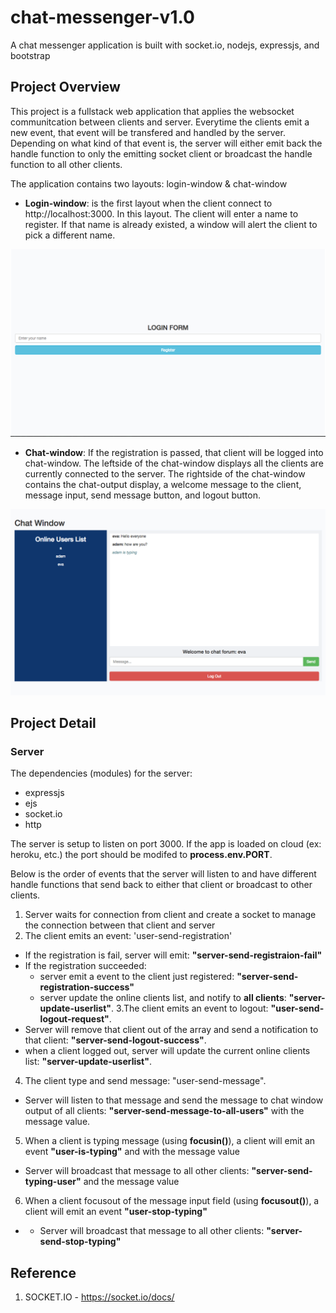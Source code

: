 # chat-messenger-v1.0
A chat messenger application is built with socket.io, nodejs, expressjs, and bootstrap

## Project Overview
This project is a fullstack web application that applies the websocket communitcation between clients and server. Everytime the clients emit a new event, that event will be transfered and handled by the server. Depending on what kind of that event is, the server will either emit back the handle function to only the emitting socket client or broadcast the handle function to all other clients.

The application contains two layouts: login-window & chat-window
- **Login-window**: is the first layout when the client connect to http://localhost:3000. In this layout. The client will enter a name to register. If that name is already existed, a window will alert the client to pick a different name.

![alt text](https://github.com/TViPE/chat-messenger-v1.0/blob/master/public/img/login_screen.png)

- **Chat-window**: If the registration is passed, that client will be logged into chat-window. The leftside of the chat-window displays all the clients are currently connected to the server. The rightside of the chat-window contains the chat-output display, a welcome message to the client, message input, send message button, and logout button.

![alt text](https://github.com/TViPE/chat-messenger-v1.0/blob/master/public/img/chat_window_screen_01%20.png)


## Project Detail
### Server
The dependencies (modules) for the server: 
  + expressjs
  + ejs
  + socket.io
  + http

The server is setup to listen on port 3000. If the app is loaded on cloud (ex: heroku, etc.) the port should be modifed to **process.env.PORT**.

Below is the order of events that the server will listen to and have different handle functions that send back to either that client or broadcast to other clients.

1. Server waits for connection from client and create a socket to manage the connection between that client and server 
2. The client emits an event: 'user-send-registration'
  + If the registration is fail, server will emit: **"server-send-registraion-fail"**
  + If the registration succeeded:
    - server emit a event to the client just registered: **"server-send-registration-success"**
    - server update the online clients list, and notify to **all clients**: **"server-update-userlist"**.
3.The client emits an event to logout: **"user-send-logout-request"**.
  + Server will remove that client out of the array and send a notification to that client: **"server-send-logout-success"**.
  + when a client logged out, server will update the current online clients list: **"server-update-userlist"**.
4. The client type and send message: "user-send-message".
  + Server will listen to that message and send the message to chat window output of all clients: **"server-send-message-to-all-users"** with the message value.
5. When a client is typing message (using **focusin()**), a client will emit an event **"user-is-typing"** and with the message value
  + Server will broadcast that message to all other clients: **"server-send-typing-user"** and the message value
6. When a client focusout of the message input field (using **focusout()**), a client will emit an event **"user-stop-typing"**
  + + Server will broadcast that message to all other clients: **"server-send-stop-typing"**



## Reference
1. SOCKET.IO - https://socket.io/docs/

 



